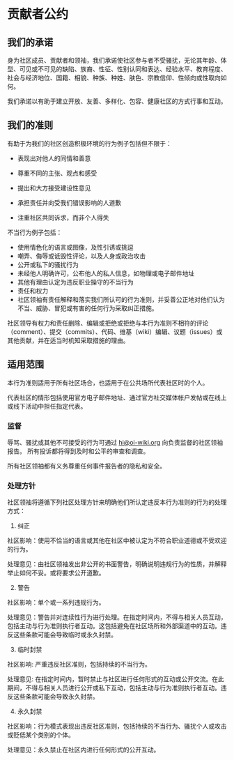 # 贡献者公约

## 我们的承诺

身为社区成员、贡献者和领袖，我们承诺使社区参与者不受骚扰，无论其年龄、体型、可见或不可见的缺陷、族裔、性征、性别认同和表达、经验水平、教育程度、社会与经济地位、国籍、相貌、种族、种姓、肤色、宗教信仰、性倾向或性取向如何。

我们承诺以有助于建立开放、友善、多样化、包容、健康社区的方式行事和互动。

## 我们的准则

有助于为我们的社区创造积极环境的行为例子包括但不限于：

+ 表现出对他人的同情和善意

+ 尊重不同的主张、观点和感受

+ 提出和大方接受建设性意见

+ 承担责任并向受我们错误影响的人道歉

+ 注重社区共同诉求，而非个人得失

不当行为例子包括：

+ 使用情色化的语言或图像，及性引诱或挑逗
+ 嘲弄、侮辱或诋毁性评论，以及人身或政治攻击
+ 公开或私下的骚扰行为
+ 未经他人明确许可，公布他人的私人信息，如物理或电子邮件地址
+ 其他有理由认定为违反职业操守的不当行为
+ 责任和权力
+ 社区领袖有责任解释和落实我们所认可的行为准则，并妥善公正地对他们认为不当、威胁、冒犯或有害的任何行为采取纠正措施。

社区领导有权力和责任删除、编辑或拒绝或拒绝与本行为准则不相符的评论（comment）、提交（commits）、代码、维基（wiki）编辑、议题（issues）或其他贡献，并在适当时机知采取措施的理由。

## 适用范围

本行为准则适用于所有社区场合，也适用于在公共场所代表社区时的个人。

代表社区的情形包括使用官方电子邮件地址、通过官方社交媒体帐户发帖或在线上或线下活动中担任指定代表。

### 监督

辱骂、骚扰或其他不可接受的行为可通过 [hi@oi-wiki.org](mailto:hi@oi-wiki.org) 向负责监督的社区领袖报告。 所有投诉都将得到及时和公平的审查和调查。

所有社区领袖都有义务尊重任何事件报告者的隐私和安全。

### 处理方针

社区领袖将遵循下列社区处理方针来明确他们所认定违反本行为准则的行为的处理方式：

1. 纠正

社区影响：使用不恰当的语言或其他在社区中被认定为不符合职业道德或不受欢迎的行为。

处理意见：由社区领袖发出非公开的书面警告，明确说明违规行为的性质，并解释举止如何不妥。或将要求公开道歉。

2. 警告

社区影响：单个或一系列违规行为。

处理意见：警告并对连续性行为进行处理。在指定时间内，不得与相关人员互动，包括主动与行为准则执行者互动。这包括避免在社区场所和外部渠道中的互动。违反这些条款可能会导致临时或永久封禁。

3. 临时封禁

社区影响: 严重违反社区准则，包括持续的不当行为。

处理意见: 在指定时间内，暂时禁止与社区进行任何形式的互动或公开交流。在此期间，不得与相关人员进行公开或私下互动，包括主动与行为准则执行者互动。违反这些条款可能会导致永久封禁。

4. 永久封禁

社区影响：行为模式表现出违反社区准则，包括持续的不当行为、骚扰个人或攻击或贬低某个类别的个体。

处理意见：永久禁止在社区内进行任何形式的公开互动。
